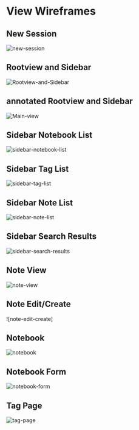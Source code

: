# View Wireframes

## New Session
![new-session]

## Rootview and Sidebar
![Rootview-and-Sidebar]

## annotated Rootview and Sidebar
![Main-view]

## Sidebar Notebook List
![sidebar-notebook-list]

## Sidebar Tag List
![sidebar-tag-list]

## Sidebar Note List
![sidebar-note-list]

## Sidebar Search Results
![sidebar-search-results]

## Note View
![note-view]

## Note Edit/Create
![note-edit-create]

## Notebook
![notebook]

## Notebook Form
![notebook-form]

## Tag Page
![tag-page]

[tag-page]: ./wireframes/tag-page.png
[new-session]: ./wireframes/new-session.png
[Rootview-and-Sidebar]: ./wireframes/rootview-and-sidebar.png
[Main-view]: ./wireframes/main-view.png
[sidebar-notebook-list]: ./wireframes/sidebar-notebook-list.png
[sidebar-tag-list]: ./wireframes/sidebar-tag-list.png
[sidebar-note-list]: ./wireframes/sidebar-note-list.png
[sidebar-search-results]: ./wireframes/sidebar-search-results.png
[note-view]: ./wireframes/note-view.png
[notebook]: ./wireframes/notebook.png
[notebook-form]: ./wireframes/notebook-form.png
